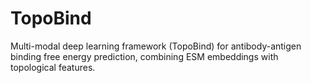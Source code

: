 # TopoBind
Multi-modal deep learning framework (TopoBind) for antibody-antigen binding free energy prediction, combining ESM embeddings with topological features.
